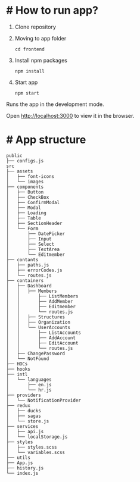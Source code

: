 # # How to run app?

1. Clone repository
2. Moving to app folder

    `cd frontend`

3. Install npm packages

    `npm install`

4. Start app

    `npm start`

Runs the app in the development mode.

Open [http://localhost:3000](http://localhost:3000) to view it in the browser.

# # App structure

```
public
├── configs.js
src
├── assets
│   ├── font-icons
│   └── images
├── components
│   ├── Button
│   ├── CheckBox
│   ├── ConfirmModal
│   ├── Modal
│   ├── Loading
│   ├── Table
│   ├── SectionHeader
│   └── Form
│       ├── DatePicker
│       ├── Input
│       ├── Select
│       ├── TextArea
│       └── Editmember
├── contants
│   ├── paths.js
│   ├── errorCodes.js
│   └── routes.js
├── containers
│   ├── Dashboard
│   │   ├── Members
│   │       ├── ListMembers
│   │       ├── AddMember
│   │       ├── Editmember
│   │       └── routes.js
│   │   ├── Structures
│   │   ├── Organization
│   │   └── UserAccounts
│   │       ├── ListAccounts
│   │       ├── AddAccount
│   │       ├── EditAccount
│   │       └── routes.js
│   ├── ChangePassword
│   └── NotFound
├── HOCs
├── hooks
├── intl
│   └── languages
│       ├── en.js
│       └── hr.js
├── providers
│   └── NotificationProvider
├── redux
│   ├── ducks
│   ├── sagas
│   └── store.js
├── services
│   ├── api.js
│   └── localStorage.js
├── styles
│   ├── styles.scss
│   └── variables.scss
├── utils
├── App.js
├── history.js
└── index.js
```